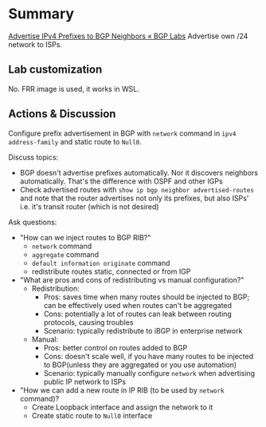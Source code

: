# Summary
[Advertise IPv4 Prefixes to BGP Neighbors « BGP Labs](https://bgplabs.net/basic/3-originate/) 
Advertise own /24 network to ISPs.
## Lab customization
No. FRR image is used, it works in WSL.
## Actions & Discussion
Configure prefix advertisement in BGP with `network` command in `ipv4 address-family` and static route to `Null0`.

Discuss topics:
- BGP doesn't advertise prefixes automatically. Nor it discovers neighbors automatically. That's the difference with OSPF and other IGPs
- Check advertised routes with `show ip bgp neighbor advertised-routes` and note that the router advertises not only its prefixes, but also ISPs' i.e. it's transit router (which is not desired)

Ask questions:
- "How can we inject routes to BGP RIB?"
	- `network` command
	- `aggregate` command
	- `default information originate` command
	- redistribute routes static, connected or from IGP
- "What are pros and cons of redistributing vs manual configuration?"
	- Redistribution:
		- Pros: saves time when many routes should be injected to BGP; can be effectively used when routes can't be aggregated
		- Cons: potentially a lot of routes can leak between routing protocols, causing troubles
		- Scenario: typically redistribute to iBGP in enterprise network
	- Manual:
		- Pros: better control on routes added to BGP
		- Cons: doesn't scale well, if you have many routes to be injected to BGP(unless they are aggregated or you use automation)
		- Scenario: typically manually configure `network` when advertising public IP network to ISPs
- "How we can add a new route in IP RIB (to be used by `network` command)?
	- Create Loopback interface and assign the network to it
	- Create static route to `Null0` interface

